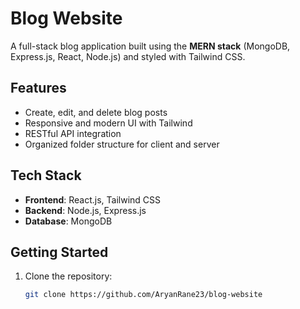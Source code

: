 # Blog Website

A full-stack blog application built using the **MERN stack** (MongoDB, Express.js, React, Node.js) and styled with Tailwind CSS.

## Features
- Create, edit, and delete blog posts
- Responsive and modern UI with Tailwind
- RESTful API integration
- Organized folder structure for client and server

## Tech Stack
- **Frontend**: React.js, Tailwind CSS
- **Backend**: Node.js, Express.js
- **Database**: MongoDB

## Getting Started

1. Clone the repository:
   ```bash
   git clone https://github.com/AryanRane23/blog-website
